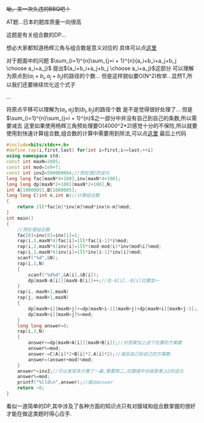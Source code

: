 ~~呦，来一次久违的BBQ吧！~~

AT题...日本的题库质量一向很高

这题是有关组合数的DP...

想必大家都知道杨辉三角与组合数是意义对应的
具体可以点[这里](https://wenku.baidu.com/view/4f933e626ad97f192279168884868762cbaebb45.html)

对于题面中的问题
$\sum_{i=1}^{n}\sum_{j=i + 1}^{n}{a_i+b_i+a_j+b_j \choose a_i+a_j}$
提出${a_i+b_i+a_j+b_j \choose a_i+a_j}$这部分
可以理解为原点到$(a_i+b_i,a_j+b_j)$的路径的个数...
但是这样貌似要O(N^2)枚举...显然T,所以我们还要继续优化这个式子

...

将原点平移可以理解为$(a_i,a_j)$到$(b_i,b_j)$的路径个数
是不是觉得很好处理了...
但是$\sum_{i=1}^{n}\sum_{j=i + 1}^{n}$之一部分中并没有自己到自己的条数,所以需要减去
这里如果使用杨辉三角预处理要O(4000^2*2)感觉十分的不保险,所以就要使用到快速计算组合数,组合数的计算中需要用到除法,可以点[这里](https://blog.csdn.net/qq_34531807/article/details/79795261)
最后上代码

```cpp
#include<bits/stdc++.h>
#define rap(i,first,last) for(int i=first;i<=last;++i)
using namespace std;
const int maxN=2005;
const int mod=1e9+7;
const int inv2=500000004;//预处理2的逆元
long long fac[maxN*4+100],inv[maxN*4+100];
long long dp[maxN*2+100][maxN*2+100],N;
int A[1000005],B[1000005];
long long C(int n,int m)//计算组合数
{
	return 1ll*fac[n]*inv[m]%mod*inv[n-m]%mod;
}
int main()
{
	//预处理组合数
	fac[0]=inv[0]=inv[1]=1;
	rap(i,1,maxN*4)fac[i]=1ll*fac[i-1]*i%mod;
	rap(i,2,maxN*4)inv[i]=1ll*(mod-mod/i)*inv[mod%i]%mod;
	rap(i,1,maxN*4)inv[i]=1ll*inv[i-1]*inv[i]%mod;
	scanf("%d",&N);
	rap(i,1,N)
	{
		scanf("%d%d",&A[i],&B[i]);
		dp[maxN-A[i]][maxN-B[i]]++;//在-A[i],-B[i]位置加一
	}
	rap(i,-maxN+1,maxN)
	rap(j,-maxN+1,maxN)
	{
		dp[maxN+i][maxN+j]+=dp[maxN+i-1][maxN+j]+dp[maxN+i][maxN+j-1];//类似杨慧三角的DP
		dp[maxN+i][maxN+j]%=mod;
	}
	long long answer=0;
	rap(i,1,N)
	{
		answer+=dp[maxN+A[i]][maxN+B[i]];//对答案加上这个位置的方案数
		answer%=mod;
		answer-=C(A[i]*2+B[i]*2,A[i]*2);//减去自己到自己的方案数
		answer=(answer+mod)%mod;
	}
	answer*=inv2;//可以发现多计算了一遍,需要除二,在膜域中也就是乘上2的逆元
	answer%=mod;
	printf("%lld\n",answer);//输出answer
	return ~0;
}
```
看似一道简单的DP,其中涉及了各种方面的知识点只有对膜域和组合数掌握的很好才能在做这类题时得心应手.
